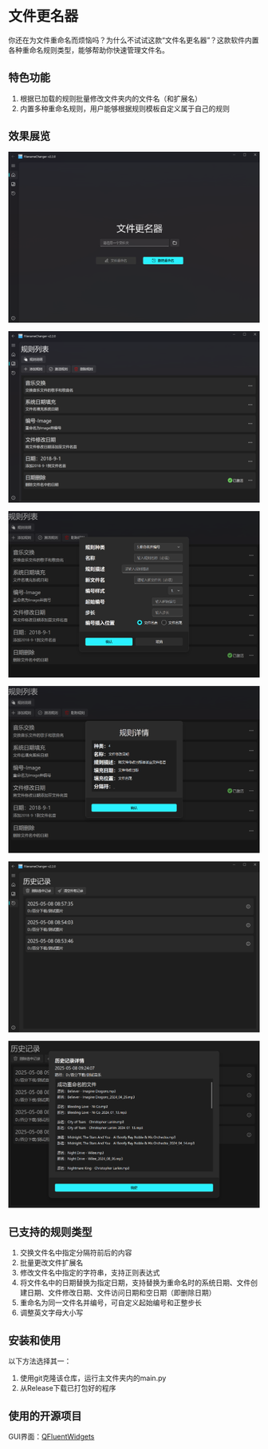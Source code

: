 # 文件更名器

你还在为文件重命名而烦恼吗？为什么不试试这款“文件名更名器”？这款软件内置各种重命名规则类型，能够帮助你快速管理文件名。

## 特色功能

1. 根据已加载的规则批量修改文件夹内的文件名（和扩展名）
2. 内置多种重命名规则，用户能够根据规则模板自定义属于自己的规则

## 效果展览

![程序主页](./assets/imagines/程序主页.png "程序主页")

![规则列表](./assets/imagines/规则列表.png "规则列表")

![新增规则](./assets/imagines/新增规则.png "新增规则")

![规则详情](./assets/imagines/规则详情.png "规则详情")

![历史记录列表](./assets/imagines/历史记录列表.png "历史记录列表")

![历史记录详情](./assets/imagines/历史记录详情.png "历史记录详情")

## 已支持的规则类型

1. 交换文件名中指定分隔符前后的内容
2. 批量更改文件扩展名
3. 修改文件名中指定的字符串，支持正则表达式
4. 将文件名中的日期替换为指定日期，支持替换为重命名时的系统日期、文件创建日期、文件修改日期、文件访问日期和空日期（即删除日期）
5. 重命名为同一文件名并编号，可自定义起始编号和正整步长
6. 调整英文字母大小写

## 安装和使用

以下方法选择其一：

1. 使用git克隆该仓库，运行主文件夹内的main.py
2. 从Release下载已打包好的程序

## 使用的开源项目

GUI界面：[QFluentWidgets](https://github.com/zhiyiYo/PyQt-Fluent-Widgets)